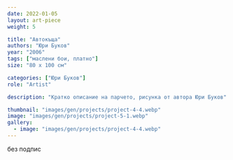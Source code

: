 ```yaml
---
date: 2022-01-05
layout: art-piece
weight: 5

title: "Автокъща"
authors: "Юри Буков"
year: "2006"
tags: ["маслени бои, платно"]
size: "80 х 100 см"

categories: ["Юри Буков"]
role: "Artist"

description: "Кратко описание на парчето, рисунка от автора Юри Буков"

thumbnail: "images/gen/projects/project-4-4.webp"
image: "images/gen/projects/project-5-1.webp"
gallery:
  - image: "images/gen/projects/project-4-4.webp"
---
```

без подпис
